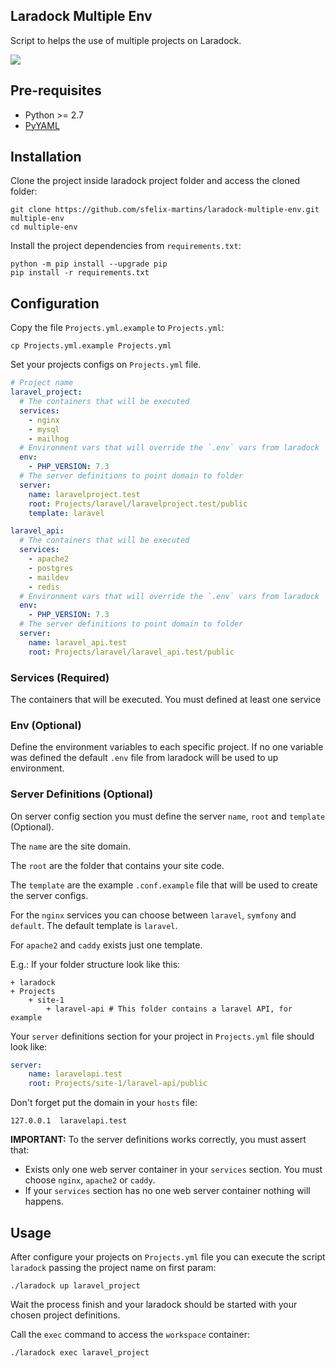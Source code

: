 ## Laradock Multiple Env

Script to helps the use of multiple projects on Laradock.

![](https://github.com/sfelix-martins/laradock-multiple-env/workflows/Python%20package/badge.svg)

## Pre-requisites

- Python >= 2.7
- [PyYAML](https://pyyaml.org/wiki/PyYAMLDocumentation)

## Installation

Clone the project inside laradock project folder and access the cloned folder:

```shell script
git clone https://github.com/sfelix-martins/laradock-multiple-env.git multiple-env
cd multiple-env
```

Install the project dependencies from `requirements.txt`:

```shell script
python -m pip install --upgrade pip
pip install -r requirements.txt
```

## Configuration

Copy the file `Projects.yml.example` to `Projects.yml`:

```shell script
cp Projects.yml.example Projects.yml
```

Set your projects configs on `Projects.yml` file.

```yaml
# Project name
laravel_project:
  # The containers that will be executed
  services:
    - nginx
    - mysql
    - mailhog
  # Environment vars that will override the `.env` vars from laradock
  env:
    - PHP_VERSION: 7.3
  # The server definitions to point domain to folder
  server:
    name: laravelproject.test
    root: Projects/laravel/laravelproject.test/public
    template: laravel

laravel_api:
  # The containers that will be executed
  services:
    - apache2
    - postgres
    - maildev
    - redis
  # Environment vars that will override the `.env` vars from laradock
  env:
    - PHP_VERSION: 7.3
  # The server definitions to point domain to folder
  server:
    name: laravel_api.test
    root: Projects/laravel/laravel_api.test/public
```

### Services (Required)

The containers that will be executed. You must defined at least one service

### Env (Optional)

Define the environment variables to each specific project. 
If no one variable was defined the default `.env` file from laradock will be
used to up environment. 

### Server Definitions (Optional)

On server config section you must define the server `name`, `root` and `template` (Optional).

The `name` are the site domain.

The `root` are the folder that contains your site code.

The `template` are the example `.conf.example` file that will be used to create the server configs. 

For the `nginx` services you can choose between `laravel`, `symfony` and `default`. 
The default template is `laravel`.

For `apache2` and `caddy` exists just one template.
 
E.g.: If your folder structure look like this:   

```
+ laradock
+ Projects
    + site-1
        + laravel-api # This folder contains a laravel API, for example
```

Your `server` definitions section for your project in `Projects.yml` file should look like:

```yaml
server:
    name: laravelapi.test
    root: Projects/site-1/laravel-api/public
```

Don't forget put the domain in your `hosts` file:

```
127.0.0.1  laravelapi.test
``` 

**IMPORTANT:** To the server definitions works correctly, you must assert that:
- Exists only one web server container in your `services` section. You must choose `nginx`, `apache2` or `caddy`.
- If your `services` section has no one web server container nothing will happens.  

## Usage

After configure your projects on `Projects.yml` file you can execute the script
`laradock` passing the project name on first param:

```shell script
./laradock up laravel_project
```

Wait the process finish and your laradock should be started with your chosen
project definitions.

Call the `exec` command to access the `workspace` container:

```shell script
./laradock exec laravel_project
```
